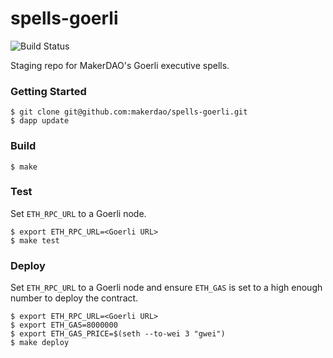 # spells-goerli
![Build Status](https://github.com/makerdao/spells-goerli/actions/workflows/.github/workflows/tests.yaml/badge.svg?branch=master)

Staging repo for MakerDAO's Goerli executive spells.

### Getting Started

```
$ git clone git@github.com:makerdao/spells-goerli.git
$ dapp update
```

### Build

```
$ make
```

### Test

Set `ETH_RPC_URL` to a Goerli node.

```
$ export ETH_RPC_URL=<Goerli URL>
$ make test
```

### Deploy

Set `ETH_RPC_URL` to a Goerli node and ensure `ETH_GAS` is set to a high enough number to deploy the contract.

```
$ export ETH_RPC_URL=<Goerli URL>
$ export ETH_GAS=8000000
$ export ETH_GAS_PRICE=$(seth --to-wei 3 "gwei")
$ make deploy

```
